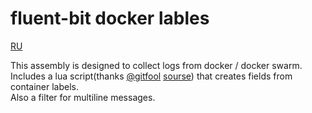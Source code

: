 # fluent-bit docker lables

[RU](https://github.com/jidckii/fluent-bit/blob/master/README_RU.md)

This assembly is designed to collect logs from docker / docker swarm.  
Includes a lua script(thanks [@gitfool](https://github.com/gitfool) [sourse](https://github.com/fluent/fluent-bit/issues/1499)) that creates fields from container labels.  
Also a filter for multiline messages.  
